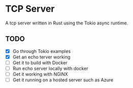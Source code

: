 # TCP Server
A tcp server written in Rust using the Tokio async runtime.

## TODO
- [x] Go through Tokio examples
- [x] Get an echo terver working
- [ ] Get it to build with Docker
- [ ] Run echo server locally with docker
- [ ] Get it working with NGINX
- [ ] Get it running on a hosted server such as Azure